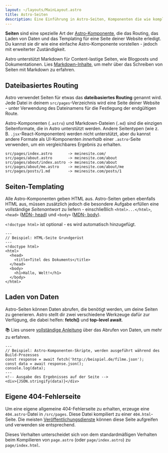 ```yaml
---
layout: ~/layouts/MainLayout.astro
title: Astro-Seiten
description: Eine Einführung in Astro-Seiten, Komponenten die wie komplette Seiten funktionieren.
---
```


**Seiten** sind eine spezielle Art der [Astro-Komponente](/de/core-concepts/astro-components), die das Routing, das Laden von Daten und das Templating für eine Seite deiner Website erledigt. Du kannst sie dir wie eine einfache Astro-Komponente vorstellen - jedoch mit erweiterter Zuständigkeit.

Astro unterstützt Markdown für Content-lastige Seiten, wie Blogposts und Dokumentationen. Lies [Markdown-Inhalte](/guides/markdown-content), um mehr über das Schreiben von Seiten mit Markdown zu erfahren.

## Dateibasiertes Routing

Astro verwendet Seiten für etwas das **dateibasiertes Routing** genannt wird. Jede Datei in deinem `src/pages`-Verzeichnis wird eine Seite deiner Website - unter Verwendung des Dateinamens für die Festlegung der endgültigen Route.

Astro-Komponenten (`.astro`) und Markdown-Dateien (`.md`) sind die einzigen Seitenformate, die in Astro unterstützt werden. Andere Seitentypen (wie z. B. `.jsx`-React-Komponenten) werden nicht unterstützt, aber du kannst andere Formate als UI-Komponenten _innerhalb_ einer `.astro`-Seite verwenden, um ein vergleichbares Ergebnis zu erhalten.

```
src/pages/index.astro       -> meinesite.com/
src/pages/about.astro       -> meinesite.com/about
src/pages/about/index.astro -> meinesite.com/about
src/pages/about/me.astro    -> meinesite.com/about/me
src/pages/posts/1.md        -> meinesite.com/posts/1
```

## Seiten-Templating

Alle Astro-Komponenten geben HTML aus. Astro-Seiten geben ebenfalls HTML aus, müssen zusätzlich jedoch die besondere Aufgabe erfüllen eine vollständige _Seitenantwort_ zu liefern - einschließlich `<html>...</html>`, `<head>` ([MDN<span class="sr-only">- head</span>](https://developer.mozilla.org/en-US/docs/Web/HTML/Element/head)) und `<body>` ([MDN<span class="sr-only">- body</span>](https://developer.mozilla.org/en-US/docs/Web/HTML/Element/body)).

`<!doctype html>` ist optional - es wird automatisch hinzugefügt.

```astro
---
// Beispiel: HTML-Seite Grundgerüst
---
<!doctype html>
<html>
  <head>
    <title>Titel des Dokuments</title>
  </head>
  <body>
    <h1>Hallo, Welt!</h1>
  </body>
</html>
```

## Laden von Daten

Astro-Seiten können Daten abrufen, die benötigt werden, um deine Seiten zu generieren. Astro stellt dir zwei verschiedene Werkzeuge dafür zur Verfügung, die dabei helfen: **fetch()** und **top-level await**.

📚 Lies unsere [vollständige Anleitung](/guides/data-fetching) über das Abrufen von Daten, um mehr zu erfahren.

```astro
---
// Beispiel: Astro-Komponenten-Skripte, werden ausgeführt während des Build-Prozesses
const response = await fetch('http://beispiel.de/filme.json');
const data = await response.json();
console.log(data);
---
<!-- Ausgabe des Ergebnisses auf der Seite -->
<div>{JSON.stringify(data)}</div>
```

## Eigene 404-Fehlerseite

Um eine eigene allgemeine 404-Fehlerseite zu erhalten, erzeuge eine `404.astro`-Datei in `/src/pages`. Diese Datei kompiliert zu einer `404.html`-Seite. Die meisten [Veröffentlichungsdienste](/guides/deploy) können diese Seite aufgreifen und verwenden sie entsprechend.

Dieses Verhalten unterscheidet sich von dem standardmäßigen Verhalten beim Kompilieren von `page.astro` (oder `page/index.astro`) zu `page/index.html`.
